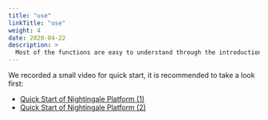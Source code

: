 ```yaml
---
title: "use"
linkTitle: "use"
weight: 4
date: 2020-04-22
description: >
  Most of the functions are easy to understand through the introduction of the page, here is just a part of the functions that are not easy to get started. If there is something you do n’t understand, you can inform us, and we continue to improve the document
---
```



We recorded a small video for quick start, it is recommended to take a look first:

- [Quick Start of Nightingale Platform (1)](https://s3-gz01.didistatic.com/n9e-pub/video/n9e-usage-001.mp4)
- [Quick Start of Nightingale Platform (2)](https://s3-gz01.didistatic.com/n9e-pub/video/n9e-usage-002.mp4)
